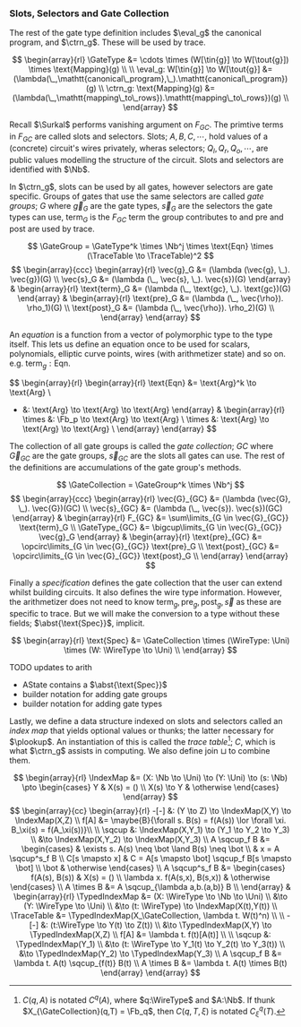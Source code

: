 ### Slots, Selectors and Gate Collection

The rest of the gate type definition includes $\eval_g$ the canonical program, and $\ctrn_g$. These will be used by trace.

$$
\begin{array}{rl}
\GateType
&= \cdots \times (W[\tin{g}] \to W[\tout{g}]) \times \text{Mapping}(g) \\ \\
\eval_g: W[\tin{g}] \to W[\tout{g}] &= (\lambda(\_,\mathtt{canonical\_program},\_).\mathtt{canonical\_program})(g) \\
\ctrn_g: \text{Mapping}(g) &= (\lambda(\_,\mathtt{mapping\_to\_rows}).\mathtt{mapping\_to\_rows})(g) \\
\end{array}
$$

Recall $\Surkal$ performs vanishing argument on $F_{GC}$. The primtive terms in $F_{GC}$ are called slots and selectors. Slots; $A,B,C,\cdots$, hold values of a (concrete) circuit's wires privately, wheras selectors; $Q_l, Q_r, Q_o, \cdots$, are public values modelling the structure of the circuit. Slots and selectors are identified with $\Nb$.

In $\ctrn_g$, slots can be used by all gates, however selectors are gate specific. Groups of gates that use the same selectors are called *gate groups*; $G$ where $\vec{g}_G$ are the gate types, $\vec{s}_G$ are the selectors the gate types can use, $\text{term}_G$ is the $F_{GC}$ term the group contributes to and pre and post are used by trace.

$$
\GateGroup = \GateType^k \times \Nb^j \times \text{Eqn} \times (\TraceTable \to \TraceTable)^2
$$
$$
\begin{array}{ccc}
\begin{array}{rl}
\vec{g}_G &= (\lambda (\vec{g}, \_). \vec{g})(G) \\
\vec{s}_G &= (\lambda (\_, \vec{s}, \_). \vec{s})(G)
\end{array} &
\begin{array}{rl}
\text{term}_G &= (\lambda (\_, \text{gc}, \_). \text{gc})(G)
\end{array} &
\begin{array}{rl}
\text{pre}_G &= (\lambda (\_, \vec{\rho}). \rho_1)(G) \\
\text{post}_G &= (\lambda (\_, \vec{\rho}). \rho_2)(G) \\
\end{array}
\end{array}
$$

An *equation* is a function from a vector of polymorphic type to the type itself. This lets us define an equation once to be used for scalars, polynomials, elliptic curve points, wires (with arithmetizer state) and so on. e.g. $\text{term}_g : \text{Eqn}$.

$$
\begin{array}{rl}
\begin{array}{rl}
\text{Eqn} &= \text{Arg}^k \to \text{Arg} \\
+ &: \text{Arg} \to \text{Arg} \to \text{Arg}
\end{array} &
\begin{array}{rl}
\times &: \Fb_p \to \text{Arg} \to \text{Arg} \\
\times &: \text{Arg} \to \text{Arg} \to \text{Arg} \\
\end{array}
\end{array}
$$

The collection of all gate groups is called the *gate collection*; $GC$ where $\vec{G}_{GC}$ are the gate groups, $\vec{s}_{GC}$ are the slots all gates can use. The rest of the definitions are accumulations of the gate group's methods.

$$
\GateCollection = \GateGroup^k \times \Nb^j
$$
$$
\begin{array}{ccc}
\begin{array}{rl}
\vec{G}_{GC} &= (\lambda (\vec{G}, \_). \vec{G})(GC) \\
\vec{s}_{GC} &= (\lambda (\_, \vec{s}). \vec{s})(GC)
\end{array} &
\begin{array}{rl}
F_{GC} &= \sum\limits_{G \in \vec{G}_{GC}} \text{term}_G \\
\GateType_{GC} &= \bigcup\limits_{G \in \vec{G}_{GC}} \vec{g}_G
\end{array} &
\begin{array}{rl}
\text{pre}_{GC} &= \opcirc\limits_{G \in \vec{G}_{GC}} \text{pre}_G \\
\text{post}_{GC} &= \opcirc\limits_{G \in \vec{G}_{GC}} \text{post}_G \\
\end{array}
\end{array}
$$

Finally a *specification* defines the gate collection that the user can extend whilst building circuits. It also defines the wire type information. However, the arithmetizer does not need to know $\text{term}_g, \text{pre}_g, \text{post}_g, \vec{s}$ as these are specific to trace. But we will make the conversion to a type without these fields; $\abst{\text{Spec}}$, implicit.

$$
\begin{array}{rl}
\text{Spec} &= \GateCollection \times (\WireType: \Uni) \times (W: \WireType \to \Uni) \\
\end{array}
$$

TODO updates to arith

- AState contains a $\abst{\text{Spec}}$
- builder notation for adding gate groups
- builder notation for adding gate types

Lastly, we define a data structure indexed on slots and selectors called an *index map* that yields optional values or thunks; the latter necessary for $\plookup$. An instantiation of this is called the *trace table*[^index-map-notation]; $C$, which is what $\ctrn_g$ assists in computing. We also define join $\sqcup$ to combine them.

$$
\begin{array}{rl}
\IndexMap &= (X: \Nb \to \Uni) \to (Y: \Uni) \to (s: \Nb) 
\pto \begin{cases}
Y & X(s) = () \\
X(s) \to Y & \otherwise
\end{cases}
\end{array}
$$
$$
\begin{array}{cc}
\begin{array}{rl}
-[-] &: (Y \to Z) \to \IndexMap(X,Y) \to \IndexMap(X,Z) \\
f[A] &= \maybe{B}{\forall s. B(s) = f(A(s)) \lor \forall \xi. B_\xi(s) = f(A_\xi(s))}\\
\\
\sqcup &: \IndexMap(X,Y_1) \to (Y_1 \to Y_2 \to Y_3) \\
&\to \IndexMap(X,Y_2) \to \IndexMap(X,Y_3) \\
A \sqcup_f B &= \begin{cases}
& \exists s. A(s) \neq \bot \land B(s) \neq \bot \\
& x = A \sqcup^s_f B \\
C[s \mapsto x]
& C = A[s \mapsto \bot] \sqcup_f B[s \mapsto \bot] \\
\bot & \otherwise
\end{cases} \\
A \sqcup^s_f B &= \begin{cases}
f(A(s), B(s)) & X(s) = () \\
\lambda x. f(A(s,x), B(s,x)) & \otherwise
\end{cases} \\
A \times B &= A \sqcup_{\lambda a,b.(a,b)} B \\
\end{array} &
\begin{array}{rl}
\TypedIndexMap
&= (X: \WireType \to \Nb \to \Uni) \\
&\to (Y: \WireType \to \Uni) \\
&\to (t: \WireType) \to \IndexMap(X(t),Y(t)) \\
\TraceTable &= \TypedIndexMap(X_\GateCollection, \lambda t. W(t)^n) \\
\\
-[-] &: (t:\WireType \to Y(t) \to Z(t)) \\
&\to \TypedIndexMap(X,Y) \to \TypedIndexMap(X,Z) \\
f[A] &= \lambda t. f(t)[A(t)] \\
\\
\sqcup &: \TypedIndexMap(Y_1) \\
&\to (t: \WireType \to Y_1(t) \to Y_2(t) \to Y_3(t)) \\
&\to \TypedIndexMap(Y_2) \to \TypedIndexMap(Y_3) \\
A \sqcup_f B &= \lambda t. A(t) \sqcup_{f(t)} B(t) \\
A \times B &= \lambda t. A(t) \times B(t)
\end{array}
\end{array}
$$

[^index-map-notation]: $C(q,A)$ is notated $C^q(A)$, where $q:\WireType$ and $A:\Nb$. If thunk $X_{\GateCollection}(q,T) = \Fb_q$, then $C(q,T,\xi)$ is notated $C^q_\xi(T)$.